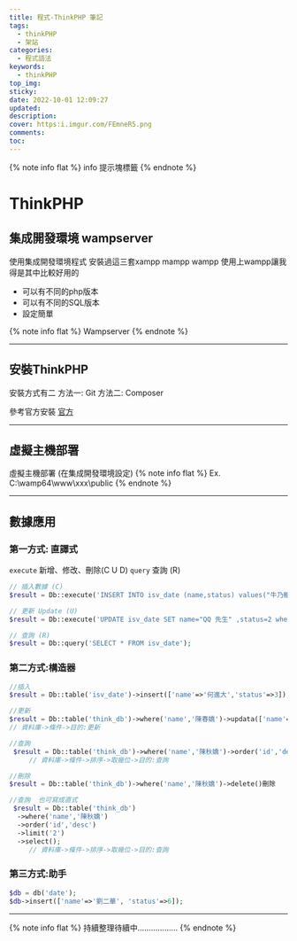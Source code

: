 ```yaml
---
title: 程式-ThinkPHP 筆記
tags:
  - thinkPHP
  - 架站
categories:
  - 程式語法
keywords:
  - thinkPHP
top_img:
sticky: 
date: 2022-10-01 12:09:27
updated:
description:
cover: https:i.imgur.com/FEmneR5.png
comments:
toc:
---
```

{% note info flat %}
info 提示塊標籤
{% endnote %}

# ThinkPHP

## 集成開發環境 wampserver

使用集成開發環境程式
安裝過這三套xampp mampp wampp 使用上wampp讓我得是其中比較好用的

- 可以有不同的php版本
- 可以有不同的SQL版本
- 設定簡單

{% note info flat %}
Wampserver
{% endnote %}

---

## 安裝ThinkPHP

安裝方式有二
方法一: Git
方法二: Composer

參考官方安裝 [官方](https:www.kancloud.cn/manual/thinkphp5_1/353948)

---

## 虛擬主機部署

虛擬主機部署 (在集成開發環境設定)
{% note info flat %}
Ex. C:\wamp64\www\xxx\public
{% endnote %}

---

## 數據應用

### 第一方式: 直譯式

`execute` 新增、修改、刪除(C U D)
`query` 查詢 (R)

```php
// 插入數據 (C)
$result = Db::execute('INSERT INTO isv_date (name,status) values("牛乃糖",1)');        
```

```php
// 更新 Update (U)
$result = Db::execute('UPDATE isv_date SET name="QQ 先生" ,status=2 where id = 2');
```

```php
// 查詢 (R)
$result = Db::query('SELECT * FROM isv_date');
```

### 第二方式:構造器

```php
//插入
$result = Db::table('isv_date')->insert(['name'=>'何進大','status'=>3]);
```

```php
//更新
$result = Db::table('think_db')->where('name','陳春嬌')->updata(['name'=>'陳秋嬌']);
// 資料庫->條件->目的:更新
```

```php
//查詢
 $result = Db::table('think_db')->where('name','陳秋嬌')->order('id','desc')->limit('2')->select();
     // 資料庫->條件->排序->取幾位->目的:查詢
```
```php
//刪除
$result = Db::table('think_db')->where('name','陳秋嬌')->delete()刪除
```

```php
//查詢  也可寫成直式
 $result = Db::table('think_db')
  ->where('name','陳秋嬌')
  ->order('id','desc')
  ->limit('2')
  ->select();
     // 資料庫->條件->排序->取幾位->目的:查詢
```

### 第三方式:助手
```php
$db = db('date');
$db->insert(['name'=>'劉二華', 'status'=>6]);
```

---

{% note info flat %}
持續整理待續中..................
{% endnote %}
